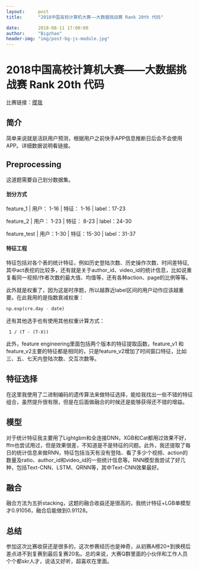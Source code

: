 ```yaml
---
layout:     post
title:      "2018中国高校计算机大赛——大数据挑战赛 Rank 20th 代码"

date:       2018-08-11 17:00:00
author:     "Bigzhao"
header-img: "img/post-bg-js-module.jpg"
---
```


# 2018中国高校计算机大赛——大数据挑战赛 Rank 20th 代码
比赛链接：[摸我](https://www.kesci.com/home/competition/5ab8c36a8643e33f5138cba4)

## 简介
简单来说就是活跃用户预测，根据用户之前快手APP信息推断日后会不会使用APP。详细数据说明看链接。

## Preprocessing
这道题需要自己划分数据集。
#### 划分方式

feature_1 | 用户： 1-16  | 特征： 1-16 | label：17-23

feature_2 | 用户： 1-23  | 特征： 8-23 | label：24-30

feature_test | 用户：1-30 |  特征：15-30 | label：31-37

#### 特征工程
特征包括对各个表的统计特征，例如历史登陆次数、历史操作次数、时间差特征,其中act表挖的比较多，还有就是关于author_id、video_id的统计信息，比如说重复看同一视频/作者次数的最大值、均值等，还有各种action、page的比例等等。

此外就是权重了，因为这是时序题，所以越靠近label区间的用户动作应该越重要。在此我用的是指数衰减权重：
```python
np.exp(cre.day - date)
```
还有其他选手也有使用其他权重计算方式：
```
 1 / (T - (T-X))
```

此外，feature engineering里面包括两个版本的特征提取函数，feature_v1 和 feature_v2主要的特征都是相同的，只是feature_v2增加了时间窗口特征，比如三、五、七天内登陆次数、交互次数等。

## 特征选择
在这里我使用了二进制编码的遗传算法来做特征选择，能给我找出一些不错的特征组合，虽然提升很有限，但是在后面做融合的时候还是能够获得还不错的增益。

## 模型
对于统计特征我主要用了Lightgbm和全连接DNN，XGB和Cat都用过效果不好，ffm也尝试用过，但是效果很差，不知道是不是特征的问题。此外，我还提取了每日的统计信息来做RNN，特征包括当天有没有登陆、看了多少个视频、action的数量及ratio、author_id和video_id的一些统计信息等。RNN模型我尝试了好几种，包括Text-CNN、LSTM、QRNN等，其中Text-CNN效果最好。

## 融合
融合方法为五折stacking，这题的融合收益还是很高的，我统计特征+LGB单模型才0.91056，融合后能做到0.91128。

## 总结
参加这次比赛收获还是很多的，这次参赛经历也是神奇，从初赛A榜20+到换榜后差点进不到复赛到最后复赛20名。总的来说，大赛Q群里面的小伙伴和工作人员个个都skr人才，说话又好听，超喜欢在里面。

